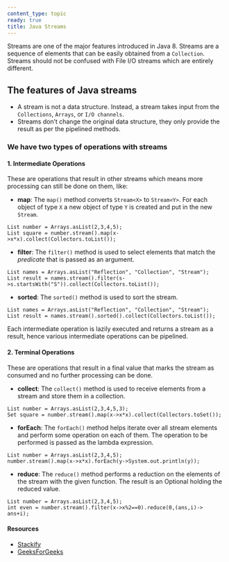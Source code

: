 ```yaml
---
content_type: topic
ready: true
title: Java Streams
---
```


Streams are one of the major features introduced in Java 8. Streams are a sequence of elements that can be easily obtained from a `Collection`. Streams should not be confused with File I/O streams which are entirely different.

## The features of Java streams

- A stream is not a data structure. Instead, a stream takes input from the `Collections`, `Arrays`, or `I/O channels`.
- Streams don’t change the original data structure, they only provide the result as per the pipelined methods.

### We have two types of operations with streams

#### 1. Intermediate Operations

These are operations that result in other streams which means more processing can still be done on them, like:

- **map**: The `map()` method converts `Stream<X>` to `Stream<Y>`. For each object of type `X` a new object of type `Y` is created and put in the new `Stream`.

```
List number = Arrays.asList(2,3,4,5);
List square = number.stream().map(x->x*x).collect(Collectors.toList());
```

- **filter**: The `filter()` method is used to select elements that match the *predicate* that is passed as an argument.

```
List names = Arrays.asList("Reflection", "Collection", "Stream");
List result = names.stream().filter(s->s.startsWith("S")).collect(Collectors.toList());
```

- **sorted**: The `sorted()` method is used to sort the stream.

```
List names = Arrays.asList("Reflection", "Collection", "Stream");
List result = names.stream().sorted().collect(Collectors.toList());
```

Each intermediate operation is lazily executed and returns a stream as a result, hence various intermediate operations can be pipelined.

#### 2. Terminal Operations

These are operations that result in a final value that marks the stream as consumed and no further processing can be done.

- **collect**: The `collect()` method is used to receive elements from a stream and store them in a collection.

```
List number = Arrays.asList(2,3,4,5,3);
Set square = number.stream().map(x->x*x).collect(Collectors.toSet());
```

- **forEach**: The `forEach()` method helps iterate over all stream elements and perform some operation on each of them. The operation to be performed is passed as the lambda expression.

```
List number = Arrays.asList(2,3,4,5);
number.stream().map(x->x*x).forEach(y->System.out.println(y));
```

- **reduce**: The `reduce()` method performs a reduction on the elements of the stream with the given function. The result is an Optional holding the reduced value.

```
List number = Arrays.asList(2,3,4,5);
int even = number.stream().filter(x->x%2==0).reduce(0,(ans,i)-> ans+i);
```

#### Resources
- [Stackify](https://stackify.com/streams-guide-java-8/)
- [GeeksForGeeks](https://www.geeksforgeeks.org/stream-in-java/)
